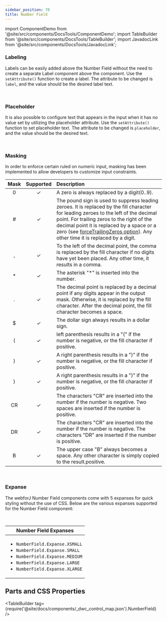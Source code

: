```yaml
---
sidebar_position: 70
title: Number Field
---
```

import ComponentDemo from '@site/src/components/DocsTools/ComponentDemo';
import TableBuilder from '@site/src/components/DocsTools/TableBuilder';
import JavadocLink from '@site/src/components/DocsTools/JavadocLink';

<JavadocLink type="foundation" location="com/webforj/component/numberfield/NumberField"/>

### Labeling

Labels can be easily added above the Number Field without the need to create a separate Label component above the component. Use the `setAttribute()` function to create a label. The attribute to be changed is `label`, and the value should be the desired label text.

<ComponentDemo 
path='https://demo.webforj.com/webapp/controlsamples?class=componentdemos.numericboxdemos.NumericboxLabel' 
javaE='https://raw.githubusercontent.com/webforj/ControlSamples/main/src/main/java/componentdemos/numericboxdemos/NumericboxLabel.java'
javaC='https://raw.githubusercontent.com/webforj/ControlSamples/main/src/main/code_snippets/numericbox/Label.txt'
cssURL='https://raw.githubusercontent.com/webforj/ControlSamples/main/src/main/resources/css/numericboxstyles/label_styles.css' 
javaHighlight='{22}'
height = '150px'
/>

<br/>

### Placeholder

It is also possible to configure text that appears in the input when it has no value set by utilizing the placeholder attribute. Use the `setAttribute()` function to set placeholder text. The attribute to be changed is `placeholder`, and the value should be the desired text.

<ComponentDemo 
path='https://demo.webforj.com/webapp/controlsamples?class=componentdemos.numericboxdemos.NumericboxPlaceholder' 
javaE='https://raw.githubusercontent.com/webforj/ControlSamples/main/src/main/java/componentdemos/numericboxdemos/NumericboxPlaceholder.java'
javaC='https://raw.githubusercontent.com/webforj/ControlSamples/main/src/main/code_snippets/numericbox/Placeholder.txt'
cssURL='https://raw.githubusercontent.com/webforj/ControlSamples/main/src/main/resources/css/numericboxstyles/placeholder_styles.css' 
javaHighlight='{22}'
height = '150px'
/>

<br />

### Masking

In order to enforce certain ruled on numeric input, masking has been implemented to allow developers to customize input constraints.

<table>
    <thead>
    <tr>
        <th align="center">Mask</th>
        <th align="center">Supported</th>
        <th align="left">Description</th>
    </tr>
    </thead>
    <tbody>
    <tr>
        <td align="center">0</td>
        <td align="center">✓</td>
        <td align="left">A zero is always replaced by a digit(0..9).</td>
    </tr>
    <tr>
        <td align="center">#</td>
        <td align="center">✓</td>
        <td align="left">The pound sign is used to suppress leading zeroes. It is replaced by the fill character for leading zeroes to the left of the decimal point. For trailing zeros to the right of the decimal point it is replaced by a space or a zero (see <a href="https://basishub.github.io/dwc-masks/docs/api/class/src/NumberMask/NumberMask.js~NumberMask.html" rel="nofollow">forceTrailingZeros option</a>). Any other time it is replaced by a digit.</td>
    </tr>
    <tr>
        <td align="center">,</td>
        <td align="center">✓</td>
        <td align="left">To the left of the decimal point, the comma is replaced by the fill character if no digits have yet been placed. Any other time, it results in a comma.</td>
    </tr>
    <tr>
        <td align="center">*</td>
        <td align="center">✓</td>
        <td align="left">The asterisk "*" is inserted into the number.</td>
    </tr>
    <tr>
        <td align="center">.</td>
        <td align="center">✓</td>
        <td align="left">The decimal point is replaced by a decimal point if any digits appear in the output mask. Otherwise, it is replaced by the fill character. After the decimal point, the fill character becomes a space.</td>
    </tr>
    <tr>
        <td align="center">$</td>
        <td align="center">✓</td>
        <td align="left">The dollar sign always results in a dollar sign.</td>
    </tr>
    <tr>
        <td align="center">(</td>
        <td align="center">✓</td>
        <td align="left">left parenthesis results in a "(" if the number is negative, or the fill character if positive.</td>
    </tr>
    <tr>
        <td align="center">)</td>
        <td align="center">✓</td>
        <td align="left">A right parenthesis results in a ")" if the number is negative, or the fill character if positive.</td>
    </tr>
    <tr>
        <td align="center">)</td>
        <td align="center">✓</td>
        <td align="left">A right parenthesis results in a ")" if the number is negative, or the fill character if positive.</td>
    </tr>
    <tr>
        <td align="center">CR</td>
        <td align="center">✓</td>
        <td align="left">The characters "CR" are inserted into the number if the number is negative. Two spaces are inserted if the number is positive.</td>
    </tr>
    <tr>
        <td align="center">DR</td>
        <td align="center">✓</td>
        <td align="left">The characters "CR" are inserted into the number if the number is negative. The characters "DR" are inserted if the number is positive.</td>
    </tr>
    <tr>
        <td align="center">B</td>
        <td align="center">✓</td>
        <td align="left">The upper case "B" always becomes a space. Any other character is simply copied to the result.positive.</td>
    </tr>
    </tbody>
</table>

<br/>

### Expanse

The webforJ Number Field components come with 5 expanses for quick styling without the use of CSS.
Below are the various expanses supported for the Number Field component: <br/>

<ComponentDemo 
path='https://demo.webforj.com/webapp/controlsamples?class=componentdemos.numericboxdemos.NumericboxExpanses' 
javaE='https://raw.githubusercontent.com/webforj/ControlSamples/main/src/main/java/componentdemos/numericboxdemos/NumericboxExpanses.java'
javaC='https://raw.githubusercontent.com/webforj/ControlSamples/main/src/main/code_snippets/numericbox/Expanse.txt'
cssURL='https://raw.githubusercontent.com/webforj/ControlSamples/main/src/main/resources/css/numericboxstyles/expanse_styles.css' 
javaHighlight='{22,26,30,34,38}'
height = '200px'
/>

<br/>

|Number Field Expanses|
|-|
|<ul><li>```NumberField.Expanse.XSMALL```</li><li>```NumberField.Expanse.SMALL```</li><li>```NumberField.Expanse.MEDIUM```</li><li>```NumberField.Expanse.LARGE```</li><li>```NumberField.Expanse.XLARGE```</li></ul>|

## Parts and CSS Properties

<TableBuilder tag={require('@site/docs/components/_dwc_control_map.json').NumberField} />